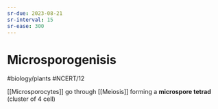 ```yaml
---
sr-due: 2023-08-21
sr-interval: 15
sr-ease: 300
---
```

# Microsporogenisis
#biology/plants #NCERT/12 

[[Microsporocytes]] go through [[Meiosis]] forming a **microspore tetrad** (cluster of 4 cell) 

